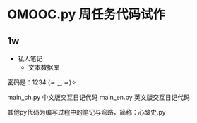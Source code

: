 # OMOOC.py 周任务代码试作


## 1w

- 私人笔记
    + 文本数据库
    
密码是：1234
(≖ ‿ ≖)✧

main_ch.py 中文版交互日记代码
main_en.py 英文版交互日记代码

其他py代码为编写过程中的笔记与弯路，简称：心酸史.py

